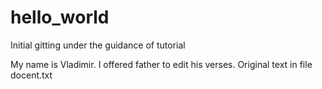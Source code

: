 # hello_world
Initial gitting under the guidance of tutorial

My name is Vladimir. I offered father to edit his verses. Original text in file docent.txt
